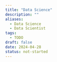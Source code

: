 ```yaml
---
title: "Data Science"
description: ""
aliases: 
  - Data Science
  - Data Scientist
tags:
  - TODO
draft: false
date: 2024-04-28
status: not-started
---
```

